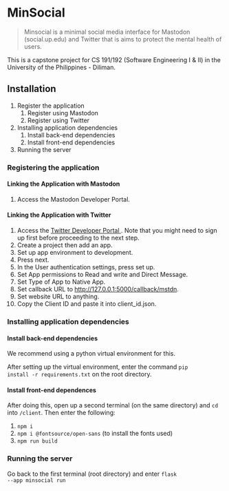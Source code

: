 # MinSocial

> Minsocial is a minimal social media interface for Mastodon (social.up.edu) and Twitter that is aims to protect the mental health of users.

This is a capstone project for CS 191/192 (Software Engineering I & II) in the University of the Philippines - Diliman.

## Installation

1. Register the application
	1. Register using Mastodon
	2. Register using Twitter
2. Installing application dependencies
	1. Install back-end dependencies
	2. Install front-end dependencies
3. Running the server

### Registering the application

#### Linking the Application with Mastodon

1. Access the Mastodon Developer Portal.

#### Linking the Application with Twitter

1. Access the <a href="https://developer.twitter.com/en/portal/dashboard">Twitter Developer Portal </a>. Note that you might need to sign up first before proceeding to the next step.
2. Create a project then add an app.
3. Set up app environment to development.
4. Press next.
5. In the User authentication settings, press set up.
6. Set App permissions to Read and write and Direct Message.
7. Set Type of App to Native App.
8. Set callback URL to http://127.0.0.1:5000/callback/mstdn.
9. Set website URL to anything.
10. Copy the Client ID and paste it into client_id.json.
  
### Installing application dependencies

#### Install back-end dependencies

We recommend using a python virtual environment for this.

After setting up the virtual environment, enter the command <code>pip install -r requirements.txt</code> on the root directory.

#### Install front-end dependences

After doing this, open up a second terminal (on the same directory) and <code>cd</code> into <code>/client</code>. Then enter the following:

1. <code>npm i</code>
2. <code>npm i @fontsource/open-sans</code> (to install the fonts used)
3. <code>npm run build</code>

### Running the server

Go back to the first terminal (root directory) and enter <code>flask --app minsocial run</code>
